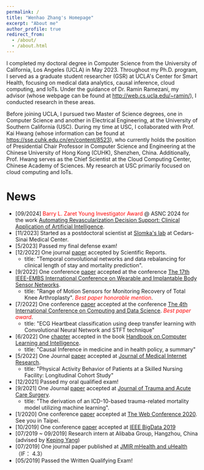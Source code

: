 ```yaml
---
permalink: /
title: "Wenhao Zhang's Homepage"
excerpt: "About me"
author_profile: true
redirect_from: 
  - /about/
  - /about.html
---
```


I completed my doctoral degree in Computer Science from the University of California, Los Angeles (UCLA) in May 2023. Throughout my Ph.D. program, I served as a graduate student researcher (GSR) at UCLA's Center for Smart Health, focusing on medical data analytics, causal inference, cloud computing, and IoTs. Under the guidance of Dr. Ramin Ramezani, my advisor (whose webpage can be found at http://web.cs.ucla.edu/~ramin/), I conducted research in these areas.

Before joining UCLA, I pursued two Master of Science degrees, one in Computer Science and another in Electrical Engineering, at the University of Southern California (USC). During my time at USC, I collaborated with Prof. Kai Hwang (whose information can be found at https://sse.cuhk.edu.cn/en/content/8523), who currently holds the position of Presidential Chair Professor in Computer Science and Engineering at the Chinese University of Hong Kong (CUHK), Shenzhen, China. Additionally, Prof. Hwang serves as the Chief Scientist at the Cloud Computing Center, Chinese Academy of Sciences. My research at USC primarily focused on cloud computing and IoTs.

News
=====
* [09/2024] <span style="color:red">Barry L. Zaret Young Investigator Award</span> @ ASNC 2024 for the work [Automating Revascularization Decision Support: Clinical Application of Artificial Intelligence](https://www.journalofnuclearcardiology.org/article/S1071-3581(24)00677-9/fulltext).
* [11/2023] Started as a postdoctoral scientist at [Slomka's lab](https://www.cedars-sinai.edu/health-sciences-university/research/labs/slomka.html) at Cedars-Sinai Medical Center.
* [5/2023] Passed my final defense exam!
* [12/2022] One journal [paper](hhttps://www.nature.com/articles/s41598-022-25472-z) accepted by Scientific Reports.
  - title: "Temporal convolutional networks and data rebalancing for clinical length of stay and mortality prediction".
* [9/2022] One conference [paper](https://ieeexplore.ieee.org/abstract/document/9928500/) accepted at the conference [The 17th IEEE-EMBS International Conference on Wearable and Implantable Body Sensor Networks](https://www.ll.mit.edu/conferences-events/2023/10/ieee-intl-conference-wearable-and-implantable-body-sensor-networks-bsn).
  - title: "Range of Motion Sensors for Monitoring Recovery of Total Knee Arthroplasty". <span style="color:red">*Best paper honorable mention*</span>.
* [7/2022] One conference [paper](https://arxiv.org/pdf/2206.14200) accepted at the conference [The 4th International Conference on Computing and Data Science](https://www.wellingtonsquarebooks.com/book/9789811245145). <span style="color:red">*Best paper award*</span>.
  - title: "ECG Heartbeat classification using deep transfer learning with Convolutional Neural Network and STFT technique"
* [6/2022] One [chapter](https://arxiv.org/pdf/2105.04655) accepted in the book [Handbook on Computer Learning and Intelligence](https://www.wellingtonsquarebooks.com/book/9789811245145).
   - title: "Causal Inference in medicine and in health policy, a summary"
* [5/2022] One Journal [paper](https://mhealth.jmir.org/2022/5/e23887/) accepted at [Journal of Medical Internet Research](https://mhealth.jmir.org/2022/5/e23887/). 
   - title: "Physical Activity Behavior of Patients at a Skilled Nursing Facility: Longitudinal Cohort Study"
* [12/2021] Passed my oral qualified exam!
* [9/2021] One Journal [paper](https://europepmc.org/article/med/34554135) accepted at [Journal of Trauma and Acute Care Surgery](https://europepmc.org/article/med/34554135). 
   - title: "The derivation of an ICD-10-based trauma-related mortality model utilizing machine learning".
* [1/2020] One conference [paper](https://arxiv.org/abs/1910.09337) accepted at [The Web Conference 2020](https://www2020.thewebconf.org). See you in Taipei.
* [10/2019] One conference [paper](https://arxiv.org/abs/1910.07892) accepted at [IEEE BigData 2019](http://bigdataieee.org/BigData2019/)
* [07/2019 ~ 09/2019] Research intern at Alibaba Group, Hangzhou, China (advised by [Keping Yang](https://www.researchgate.net/scientific-contributions/2142923765_Keping_Yang))
* [07/2019] One journal paper published at [JMIR mHealth and uHealth](https://mhealth.jmir.org/) （IF： 4.3）
* [05/2019] Passed the Written Qualifying Exam!
